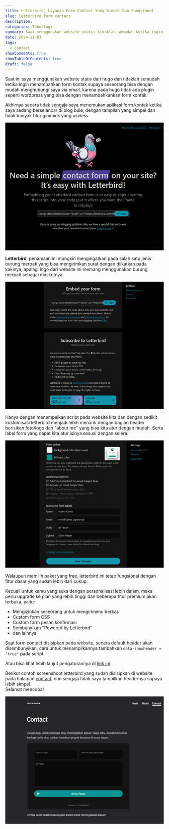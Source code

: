 ```yaml
---
title: Letterbird, Layanan Form Contact Yang Simpel Dan Fungsional
slug: letterbird form contact
description:
categories: Teknologi
summary: Saat menggunakan website statis tidaklah semudah ketika ingin menambahkan form kontak, karena pada website statis tidak ada plugin seperti wordpress yang tinggal unduh dan pasang.
date: 2024-11-03
tags:
  - contact
showComments: true
showTableOfContents: true
draft: false
---
```


Saat ini saya menggunakan website statis dari hugo dan tidaklah semudah ketika ingin menambahkan form kontak supaya seseorang bisa dengan mudah menghubungi saya via email, karena pada hugo tidak ada plugin seperti wordpress yang bisa dengan menambahkankan form kontak.

Akhirnya secara tidak sengaja saya menemukan aplikasi form kontak ketika saya sedang berselancar di blog bule, dengan tampilan yang simpel dan tidak banyak fitur gimmick yang _useless_.

![homepage letterbird](./letterbird.png)

**Letterbird**, penamaan ini mungkin mengingatkan pada salah satu jenis burung merpati yang bisa mengirimkan surat dengan diikatkan pada kakinya, apalagi logo dari website ini memang menggunakan burung merpati sebagai maskotnya.

![](./embed.png)

Hanya dengan menempelkan script pada website kita dan dengan sedikit kustomisasi letterbird menjadi lebih menarik dengan bagian header berisikan foto/logo dan "about me" yang bisa kita atur dengan mudah. Serta label form yang dapat kita atur isinya sesuai dengan selera.

![](./customization.png)

Walaupun memilih paket yang free, letterbird ini tetap fungsional dengan fitur dasar yang sudah lebih dari cukup.

Kecuali untuk kamu yang suka dengan personalisasi lebih dalam, maka perlu upgrade ke plan yang lebih tinggi dan beberapa fitur premium akan terbuka, yaitu:

- Mengizinkan seseorang untuk mengirimimu berkas
- Custom form CSS
- Custom form pesan konfirmasi
- Sembunyikan "Powered by Letterbird"
- dan lainnya

Saat form contact disisipkan pada website, secara default header akan disembunyikan, cara untuk menampilkannya tambahkan `data-showheader = "true"` pada script.

Atau bisa lihat lebih lanjut pengaturannya di [link ini](https://letterbird.co/embed#customization)

Berikut contoh screenshoot letterbird yang sudah disisipkan di website pada halaman [contact](https://jundi.web.id/contact/), dan sengaja tidak saya tampilkan headernya supaya lebih simpel.\
Selamat mencoba!

![Screenshot Form Letterbird](./screenshot-contact.png)
